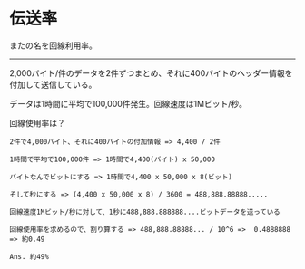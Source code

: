 # 伝送率

またの名を回線利用率。

---

2,000バイト/件のデータを2件ずつまとめ、それに400バイトのヘッダー情報を付加して送信している。

データは1時間に平均で100,000件発生。回線速度は1Mビット/秒。

回線使用率は？

```
2件で4,000バイト、それに400バイトの付加情報 => 4,400 / 2件

1時間で平均で100,000件 => 1時間で4,400(バイト) x 50,000 

バイトなんでビットにする => 1時間で4,400 x 50,000 x 8(ビット)

そして秒にする => (4,400 x 50,000 x 8) / 3600 = 488,888.88888.....

回線速度1Mビット/秒に対して、1秒に488,888.888888....ビットデータを送っている

回線使用率を求めるので、割り算する => 488,888.88888... / 10^6 =>  0.4888888 => 約0.49

Ans. 約49%
```

